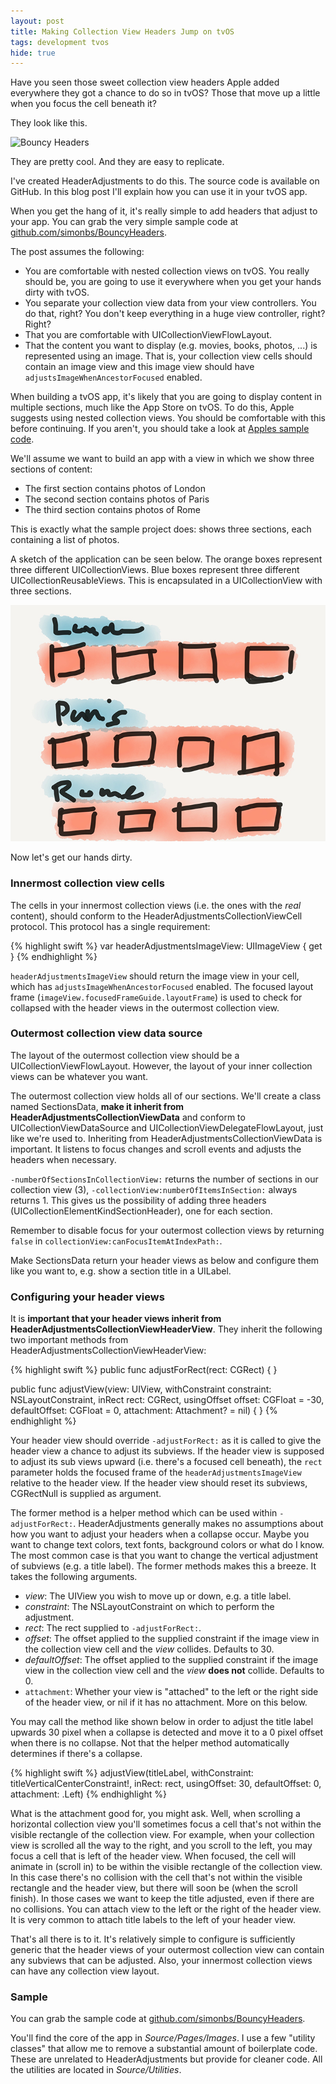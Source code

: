 ```yaml
---
layout: post
title: Making Collection View Headers Jump on tvOS
tags: development tvos
hide: true
---
```


Have you seen those sweet collection view headers Apple added everywhere they got a chance to do so in tvOS? Those that move up a little when you focus the cell beneath it?

They look like this.

![Bouncy Headers](/img/posts/making-collection-view-headers-jump-on-tvos/bouncy-headers.gif)

They are pretty cool. And they are easy to replicate.

I've created HeaderAdjustments to do this. The source code is available on GitHub. In this blog post I'll explain how you can use it in your tvOS app.

When you get the hang of it, it's really simple to add headers that adjust to your app. You can grab the very simple sample code at [github.com/simonbs/BouncyHeaders](http://github.com/simonbs/BouncyHeaders).

The post assumes the following:

- You are comfortable with nested collection views on tvOS. You really should be, you are going to use it everywhere when you get your hands dirty with tvOS.
- You separate your collection view data from your view controllers. You do that, right? You don't keep everything in a huge view controller, right? Right?
- That you are comfortable with UICollectionViewFlowLayout.
- That the content you want to display (e.g. movies, books, photos, ...) is represented using an image. That is, your collection view cells should contain an image view and this image view should have `adjustsImageWhenAncestorFocused` enabled.

When building a tvOS app, it's likely that you are going to display content in multiple sections, much like the App Store on tvOS. To do this, Apple suggests using nested collection views. You should be comfortable with this before continuing. If you aren't, you should take a look at [Apples sample code](https://developer.apple.com/library/tvos/samplecode/UICatalogFortvOS/Listings/UIKitCatalog_CollectionViewContainerCell_swift.html#//apple_ref/doc/uid/TP40016433-UIKitCatalog_CollectionViewContainerCell_swift-DontLinkElementID_9).

We'll assume we want to build an app with a view in which we show three sections of content:

- The first section contains photos of London
- The second section contains photos of Paris
- The third section contains photos of Rome

This is exactly what the sample project does: shows three sections, each containing a list of photos.

A sketch of the application can be seen below. The orange boxes represent three different UICollectionViews. Blue boxes represent three different UICollectionReusableViews. This is encapsulated in a UICollectionView with three sections.

![Bouncy Headers Sketch](/img/posts/making-collection-view-headers-jump-on-tvos/bouncy-headers-sketch.png)

Now let's get our hands dirty.

### Innermost collection view cells

The cells in your innermost collection views (i.e. the ones with the *real* content), should conform to the HeaderAdjustmentsCollectionViewCell protocol. This protocol has a single requirement:

{% highlight swift %}
var headerAdjustmentsImageView: UIImageView { get }
{% endhighlight %}

`headerAdjustmentsImageView` should return the image view in your cell, which has `adjustsImageWhenAncestorFocused` enabled. The focused layout frame (`imageView.focusedFrameGuide.layoutFrame`) is used to check for collapsed with the header views in the outermost collection view.

### Outermost collection view data source

The layout of the outermost collection view should be a UICollectionViewFlowLayout. However, the layout of your inner collection views can be whatever you want.

The outermost collection view holds all of our sections. We'll create a class named SectionsData, **make it inherit from HeaderAdjustmentsCollectionViewData** and conform to UICollectionViewDataSource and UICollectionViewDelegateFlowLayout, just like we're used to.
Inheriting from HeaderAdjustmentsCollectionViewData is important. It listens to focus changes and scroll events and adjusts the headers when necessary.

`-numberOfSectionsInCollectionView:` returns the number of sections in our collection view (3), `-collectionView:numberOfItemsInSection:` always returns 1. This gives us the possibility of adding three headers (UICollectionElementKindSectionHeader), one for each section.

Remember to disable focus for your outermost collection views by returning `false` in `collectionView:canFocusItemAtIndexPath:`.

Make SectionsData return your header views as below and configure them like you want to, e.g. show a section title in a UILabel.

### Configuring your header views

It is **important that your header views inherit from HeaderAdjustmentsCollectionViewHeaderView**. They inherit the following two important methods from HeaderAdjustmentsCollectionViewHeaderView:

{% highlight swift %}
public func adjustForRect(rect: CGRect) { }

public func adjustView(view: UIView, withConstraint constraint: NSLayoutConstraint, inRect rect: CGRect, usingOffset offset: CGFloat = -30, defaultOffset: CGFloat = 0, attachment: Attachment? = nil) { }
{% endhighlight %}

Your header view should override `-adjustForRect:` as it is called to give the header view a chance to adjust its subviews. If the header view is supposed to adjust its sub views upward (i.e. there's a focused cell beneath), the `rect` parameter holds the focused frame of the `headerAdjustmentsImageView` relative to the header view. If the header view should reset its subviews, CGRectNull is supplied as argument.

The former method is a helper method which can be used within `-adjustForRect:`. HeaderAdjustments generally makes no assumptions about how you want to adjust your headers when a collapse occur. Maybe you want to change text colors, text fonts, background colors or what do I know. The most common case is that you want to change the vertical adjustment of subviews (e.g. a title label). The former methods makes this a breeze. It takes the following arguments.

- *view*: The UIView you wish to move up or down, e.g. a title label.
- *constraint*: The NSLayoutConstraint on which to perform the adjustment.
- *rect*: The rect supplied to `-adjustForRect:`.
- *offset*: The offset applied to the supplied constraint if the image view in the collection view cell and the *view* collides. Defaults to 30.
- *defaultOffset*: The offset applied to the supplied constraint if the image view in the collection view cell and the *view* **does not** collide. Defaults to 0.
- `attachment`: Whether your view is "attached" to the left or the right side of the header view, or nil if it has no attachment. More on this below.

You may call the method like shown below in order to adjust the title label upwards 30 pixel when a collapse is detected and move it to a 0 pixel offset when there is no collapse. Not that the helper method automatically determines if there's a collapse.

{% highlight swift %}
    adjustView(titleLabel,
                withConstraint: titleVerticalCenterConstraint!,
                inRect: rect,
                usingOffset: 30,
                defaultOffset: 0,
                attachment: .Left)
{% endhighlight %}
                  
What is the attachment good for, you might ask. Well, when scrolling a horizontal collection view you'll sometimes focus a cell that's not within the visible rectangle of the collection view.
For example, when your collection view is scrolled all the way to the right, and you scroll to the left, you may focus a cell that is left of the header view. When focused, the cell will animate in (scroll in) to be within the visible rectangle of the collection view. In this case there's no collision with the cell that's not within the visible rectangle and the header view, but there will soon be (when the scroll finish). In those cases we want to keep the title adjusted, even if there are no collisions.
You can attach view to the left or the right of the header view. It is very common to attach title labels to the left of your header view.

That's all there is to it. It's relatively simple to configure is sufficiently generic that the header views of your outermost collection view can contain any subviews that can be adjusted. Also, your innermost collection views can have any collection view layout.

### Sample

You can grab the sample code at [github.com/simonbs/BouncyHeaders](http://github.com/simonbs/BouncyHeaders).

You'll find the core of the app in *Source/Pages/Images*. I use a few "utility classes" that allow me to remove a substantial amount of boilerplate code. These are unrelated to HeaderAdjustments but provide for cleaner code. All the utilities are located in *Source/Utilities*.
